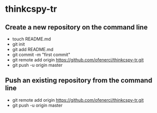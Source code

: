 thinkcspy-tr
============

Create a new repository on the command line
--------------------------------------------

* touch README.md
* git init
* git add README.md
* git commit -m "first commit"
* git remote add origin https://github.com/ofenerci/thinkcspy-tr.git
* git push -u origin master

Push an existing repository from the command line
--------------------------------------------------

* git remote add origin https://github.com/ofenerci/thinkcspy-tr.git
* git push -u origin master
